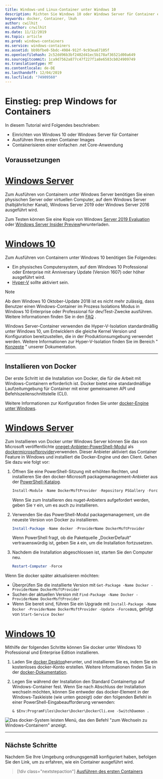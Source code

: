 ```yaml
---
title: Windows-und Linux-Container unter Windows 10
description: Richten Sie Windows 10 oder Windows Server für Container ein, und fahren Sie dann mit dem Ausführen Ihres ersten Container Images fort.
keywords: docker, Container, lkuh
author: cwilhit
ms.author: crwilhit
ms.date: 11/12/2019
ms.topic: article
ms.prod: windows-containers
ms.service: windows-containers
ms.assetid: bb9bfbe0-5bdc-4984-912f-9c93ea67105f
ms.openlocfilehash: 2c52dd96b3bf2402d41ec5b178af36521d00a649
ms.sourcegitcommit: 1ca9d7562a877c47f227f1a8e6583cb024909749
ms.translationtype: MT
ms.contentlocale: de-DE
ms.lasthandoff: 12/04/2019
ms.locfileid: "74909560"
---
```

# <a name="get-started-prep-windows-for-containers"></a>Einstieg: prep Windows for Containers

In diesem Tutorial wird Folgendes beschrieben:

- Einrichten von Windows 10 oder Windows Server für Container
- Ausführen Ihres ersten Container Images
- Containerisieren einer einfachen .net Core-Anwendung

## <a name="prerequisites"></a>Voraussetzungen

<!-- start tab view -->
# <a name="windows-servertabwindows-server"></a>[Windows Server](#tab/Windows-Server)

Zum Ausführen von Containern unter Windows Server benötigen Sie einen physischen Server oder virtuellen Computer, auf dem Windows Server (halbjährlicher Kanal), Windows Server 2019 oder Windows Server 2016 ausgeführt wird.

Zum Testen können Sie eine Kopie von Windows [Server 2019 Evaluation](https://www.microsoft.com/evalcenter/evaluate-windows-server-2019 ) oder [Windows Server Insider Preview](https://insider.windows.com/for-business-getting-started-server/)herunterladen.

# <a name="windows-10tabwindows-10-client"></a>[Windows 10](#tab/Windows-10-Client)

Zum Ausführen von Containern unter Windows 10 benötigen Sie Folgendes:

- Ein physisches Computersystem, auf dem Windows 10 Professional oder Enterprise mit Anniversary Update (Version 1607) oder höher ausgeführt wird.
- [Hyper-V](https://docs.microsoft.com/virtualization/hyper-v-on-windows/reference/hyper-v-requirements) sollte aktiviert sein.

> [!NOTE]
>  Ab dem Windows 10 Oktober-Update 2018 ist es nicht mehr zulässig, dass Benutzer einen Windows-Container im Prozess Isolations Modus in Windows 10 Enterprise oder Professional für dev/Test-Zwecke ausführen. Weitere Informationen finden Sie in den [FAQ](../about/faq.md) . 
> 
> Windows Server-Container verwenden die Hyper-V-Isolation standardmäßig unter Windows 10, um Entwicklern die gleiche Kernel Version und Konfiguration bereitzustellen, die in der Produktionsumgebung verwendet werden. Weitere Informationen zur Hyper-V-Isolation finden Sie im Bereich " [Konzepte](../manage-containers/hyperv-container.md) " unserer Dokumentation.

---
<!-- stop tab view -->

## <a name="install-docker"></a>Installieren von Docker

Der erste Schritt ist die Installation von Docker, die für die Arbeit mit Windows-Containern erforderlich ist. Docker bietet eine standardmäßige Laufzeitumgebung für Container mit einer gemeinsamen API und Befehlszeilenschnittstelle (CLI).

Weitere Informationen zur Konfiguration finden Sie unter [docker-Engine unter Windows](../manage-docker/configure-docker-daemon.md).

<!-- start tab view -->
# <a name="windows-servertabwindows-server"></a>[Windows Server](#tab/Windows-Server)

Zum Installieren von Docker unter Windows Server können Sie das von Microsoft veröffentlichte [oneget-Anbieter-PowerShell-Modul](https://github.com/oneget/oneget) als [dockermicrosoftprovider](https://github.com/OneGet/MicrosoftDockerProvider)verwenden. Dieser Anbieter aktiviert das Container Feature in Windows und installiert die Docker-Engine und den Client. Gehen Sie dazu wie folgt vor:

1. Öffnen Sie eine PowerShell-Sitzung mit erhöhten Rechten, und installieren Sie den docker-Microsoft packagemanagement-Anbieter aus der [PowerShell-Katalog](https://www.powershellgallery.com/packages/DockerMsftProvider).

   ```powershell
   Install-Module -Name DockerMsftProvider -Repository PSGallery -Force
   ```

   Wenn Sie zum Installieren des nuget-Anbieters aufgefordert werden, geben Sie `Y` ein, um es auch zu installieren.

2. Verwenden Sie das PowerShell-Modul packagemanagement, um die neueste Version von Docker zu installieren.

   ```powershell
   Install-Package -Name docker -ProviderName DockerMsftProvider
   ```

   Wenn PowerShell fragt, ob die Paketquelle „DockerDefault“ vertrauenswürdig ist, geben Sie `A` ein, um die Installation fortzusetzen.
3. Nachdem die Installation abgeschlossen ist, starten Sie den Computer neu.

   ```powershell
   Restart-Computer -Force
   ```

Wenn Sie docker später aktualisieren möchten:

- Überprüfen Sie die installierte Version mit `Get-Package -Name Docker -ProviderName DockerMsftProvider`
- Suchen der aktuellen Version mit `Find-Package -Name Docker -ProviderName DockerMsftProvider`
- Wenn Sie bereit sind, führen Sie ein Upgrade mit `Install-Package -Name Docker -ProviderName DockerMsftProvider -Update -Force`aus, gefolgt von `Start-Service Docker`

# <a name="windows-10tabwindows-10-client"></a>[Windows 10](#tab/Windows-10-Client)

Mithilfe der folgenden Schritte können Sie docker unter Windows 10 Professional und Enterprise Edition installieren. 

1. Laden Sie [docker Desktop](https://store.docker.com/editions/community/docker-ce-desktop-windows)herunter, und installieren Sie es, indem Sie ein kostenloses docker-Konto erstellen. Weitere Informationen finden Sie in der [docker-Dokumentation](https://docs.docker.com/docker-for-windows/install).

2. Legen Sie während der Installation den Standard Containertyp auf Windows-Container fest. Wenn Sie nach Abschluss der Installation wechseln möchten, können Sie entweder das docker-Element in der Windows-Taskleiste (wie unten gezeigt) oder den folgenden Befehl in einer PowerShell-Eingabeaufforderung verwenden:

   ```console
   & $Env:ProgramFiles\Docker\Docker\DockerCli.exe -SwitchDaemon .
   ```

![Das docker-System leisten Menü, das den Befehl "zum Wechseln zu Windows-Containern" anzeigt.](./media/docker-for-win-switch.png)

---
<!-- stop tab view -->

## <a name="next-steps"></a>Nächste Schritte

Nachdem Sie Ihre Umgebung ordnungsgemäß konfiguriert haben, befolgen Sie den Link, um zu erfahren, wie ein Container ausgeführt wird.

> [!div class="nextstepaction"]
> [Ausführen des ersten Containers](./run-your-first-container.md)
